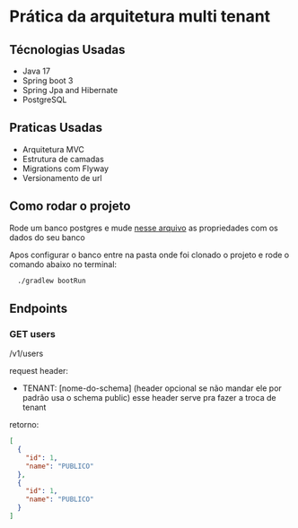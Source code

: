 # Prática da arquitetura multi tenant

## Técnologias Usadas
- Java 17
- Spring boot 3
- Spring Jpa and Hibernate
- PostgreSQL

## Praticas Usadas
- Arquitetura MVC
- Estrutura de camadas
- Migrations com Flyway
- Versionamento de url

## Como rodar o projeto

Rode um banco postgres e mude [nesse arquivo](./src/main/resources/application.yml) as propriedades com os dados do seu banco

Apos configurar o banco entre na pasta onde foi clonado o projeto e rode o comando abaixo no terminal:
```bash
  ./gradlew bootRun
```

## Endpoints

### GET users

/v1/users

request header: 

- TENANT: [nome-do-schema] (header opcional se não mandar ele por padrão usa o schema public)
  esse header serve pra fazer a troca de tenant 


retorno:
```json
[
  {
    "id": 1,
    "name": "PUBLICO"
  },
  {
    "id": 1,
    "name": "PUBLICO"
  }
]
```
